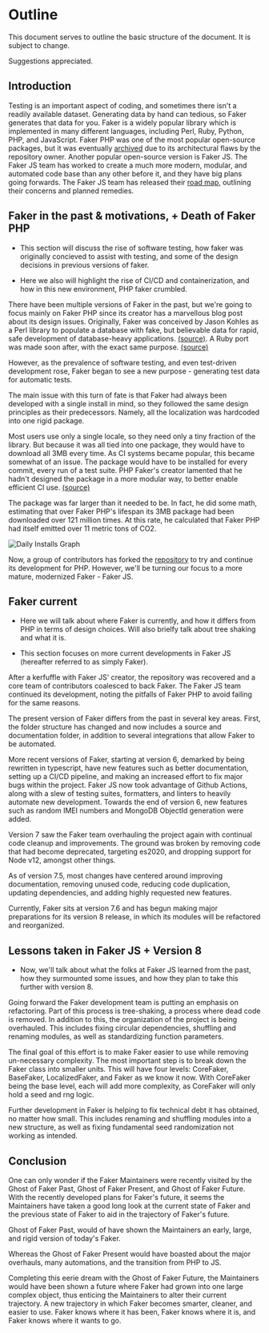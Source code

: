 # Outline

This document serves to outline the basic structure of the document. It is subject to change.

Suggestions appreciated.

## Introduction

Testing is an important aspect of coding, and sometimes there isn't a readily available dataset.
Generating data by hand can tedious, so Faker generates that data for you.
Faker is a widely popular library which is implemented in many different languages, including Perl, Ruby, Python, PHP, and JavaScript.
Faker PHP was one of the most popular open-source packages, but it was eventually [archived](https://github.com/fzaninotto/Faker) due to its architectural flaws by the repository owner.
Another popular open-source version is Faker JS.
The Faker JS team has worked to create a much more modern, modular, and automated code base than any other before it, and they have big plans going forwards.
The Faker JS team has released their [road map](https://fakerjs.dev/about/roadmap/v8.html), outlining their concerns and planned remedies.

## Faker in the past & motivations, + Death of Faker PHP

- This section will discuss the rise of software testing, how faker was originally concieved to assist with testing, and some of the design decisions in previous versions of faker.

- Here we also will highlight the rise of CI/CD and containerization, and how in this new environment, PHP faker crumbled.

There have been multiple versions of Faker in the past, but we're going to focus mainly on Faker PHP since its creator has a marvellous blog post about its design issues.
Originally, Faker was conceived by Jason Kohles as a Perl library to populate a database with fake, but believable data for rapid, safe development of database-heavy applications.
[(source)](https://metacpan.org/pod/Data::Faker).
A Ruby port was made soon after, with the exact same purpose.
[(source)](https://rubygems.org/gems/faker)

However, as the prevalence of software testing, and even test-driven development rose, Faker began to see a new purpose - generating test data for automatic tests.

The main issue with this turn of fate is that Faker had always been developed with a single install in mind, so they followed the same design principles as their predecessors.
Namely, all the localization was hardcoded into one rigid package.

Most users use only a single locale, so they need only a tiny fraction of the library.
But because it was all tied into one package, they would have to download all 3MB every time.
As CI systems became popular, this became somewhat of an issue.
The package would have to be installed for every commit, every run of a test suite.
PHP Faker's creator lamented that he hadn't designed the package in a more modular way, to better enable efficient CI use. [(source)](https://marmelab.com/blog/2020/10/21/sunsetting-faker.html)

The package was far larger than it needed to be.
In fact, he did some math, estimating that over Faker PHP's lifespan its 3MB package had been downloaded over 121 million times.
At this rate, he calculated that Faker PHP had itself emitted over 11 metric tons of CO2.

![Daily Installs Graph](https://marmelab.com/static/0f0ac106722a0cdec40564596865cdbb/df77d/packagist_stats.webp "Daily Installs Graph")

Now, a group of contributors has forked the [repository](https://github.com/FakerPHP/Faker) to try and continue its development for PHP.
However, we'll be turning our focus to a more mature, modernized Faker - Faker JS.

## Faker current

- Here we will talk about where Faker is currently, and how it differs from PHP in terms of design choices. Will also brielfy talk about tree shaking and what it is.

- This section focuses on more current developments in Faker JS (hereafter referred to as simply Faker).

After a kerfuffle with Faker JS' creator, the repository was recovered and a core team of contributors coalesced to back Faker.
The Faker JS team continued its development, noting the pitfalls of Faker PHP to avoid failing for the same reasons.

The present version of Faker differs from the past in several key areas. First, the folder structure has changed and now includes a source and documentation folder, in addition to several integrations that allow Faker to be automated.

More recent versions of Faker, starting at version 6, demarked by being rewritten in typescript, have new features such as better documentation, setting up a CI/CD pipeline, and making an increased effort to fix major bugs within the project.
Faker JS now took advantage of Github Actions, along with a slew of testing suites, formatters, and linters to heavily automate new development.
Towards the end of version 6, new features such as random IMEI numbers and MongoDB ObjectId generation were added.

Version 7 saw the Faker team overhauling the project again with continual code cleanup and improvements. The ground was broken by removing code that had become deprecated, targeting es2020, and dropping support for Node v12, amongst other things.

As of version 7.5, most changes have centered around improving documentation, removing unused code, reducing code duplication, updating dependencies, and adding highly requested new features.

Currently, Faker sits at version 7.6 and has begun making major preparations for its version 8 release, in which its modules will be refactored and reorganized.

## Lessons taken in Faker JS + Version 8

- Now, we'll talk about what the folks at Faker JS learned from the past, how they surmounted some issues, and how they plan to take this further with version 8.

Going forward the Faker development team is putting an emphasis on refactoring.
Part of this process is tree-shaking, a process where dead code is removed.
In addition to this, the organization of the project is being overhauled.
This includes fixing circular dependencies, shuffling and renaming modules, as well as standardizing function parameters.

The final goal of this effort is to make Faker easier to use while removing un-necessary complexity.
The most important step is to break down the Faker class into smaller units.
This will have four levels: CoreFaker, BaseFaker, LocalizedFaker, and Faker as we know it now.
With CoreFaker being the base level, each will add more complexity, as CoreFaker will only hold a seed and rng logic.

Further development in Faker is helping to fix technical debt it has obtained, no matter how small.
This includes renaming and shuffling modules into a new structure, as well as fixing fundamental seed randomization not working as intended.

## Conclusion

One can only wonder if the Faker Maintainers were recently visited by the Ghost of Faker Past, Ghost of Faker Present, and Ghost of Faker Future.
With the recently developed plans for Faker's future, it seems the Maintainers have taken a good long look at the current state of Faker and the previous state of Faker to aid in the trajectory of Faker's future.

Ghost of Faker Past, would of have shown the Maintainers an early, large, and rigid version of today's Faker.

Whereas the Ghost of Faker Present would have boasted about the major overhauls, many automations, and the transition from PHP to JS.

Completing this eerie dream with the Ghost of Faker Future, the Maintainers would have been shown a future where Faker had grown into one large complex object, thus enticing the Maintainers to alter their current trajectory.
A new trajectory in which Faker becomes smarter, cleaner, and easier to use.
Faker knows where it has been, Faker knows where it is, and Faker knows where it wants to go.
